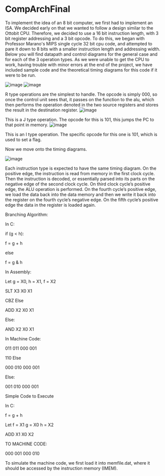 ﻿# CompArchFinal
To implement the idea of an 8 bit computer, we first had to implement an ISA. We decided early on that we wanted to follow a design similar to the Ottobit CPU. Therefore, we decided to use a 16 bit instruction length, with 3 bit register addressing and a 3 bit opcode. To do this, we began with Professor Marano's MIPS single cycle 32 bit cpu code, and attempted to pare it down to 8 bits with a smaller instruction length and addressing width. Below you will find datapath and control diagrams for the general case and for each of the 3 operation types. As we were unable to get the CPU to work, having trouble with minor errors at the end of the project, we have included sample code and the theoretical timing diagrams for this code if it were to be run.

![image](https://user-images.githubusercontent.com/38709917/168491497-818d51da-2a32-4af2-8163-f6bd138633d0.png)
![image](https://user-images.githubusercontent.com/38709917/168491518-1eccc44f-420f-46e3-a463-1e0e23fd22e8.png)

R type operations are the simplest to handle. The opcode is simply 000, so once the control unit sees that, it passes on the function  to the alu, which then performs the operation denoted in the two source registers and stores the result in the destination register.
![image](https://user-images.githubusercontent.com/38709917/168491536-6f74e0a3-f978-4419-b288-65a839cb0ff4.png)

This is a J type operation. The opcode for this is 101, this jumps the PC to that point in memory.
![image](https://user-images.githubusercontent.com/38709917/168492324-63a10723-6691-46bc-b898-b7e9516a61a1.png)

This is an I type operation. The specific opcode for this one is 101, which is used to set a flag.



Now we move onto the timing diagrams.


![image](https://user-images.githubusercontent.com/38709917/168493561-58ad00cd-aee7-42c2-a726-e327e0de0558.png)

Each instruction type is expected to have the same timing diagram. On the positive edge, the instruction is read from memory in the first clock cycle. Then the instruction is decoded, or essentially parsed into its parts on the negative edge of the second clock cycle. On third clock cycle’s positive edge, the ALU operation is performed. On the fourth cycle’s positive edge, we load the data back into the data memory and then we write it back into the register on the fourth cycle’s negative edge. On the fifth cycle’s positive edge the data in the register is loaded again. 


Branching Algorithm: 

 

In C: 

 

if (g < h): 

f = g + h 

else  

f = g & h 

 

In Assembly: 

 

Let g = X0, h = X1, f = X2 

 

SLT X3 X0 X1 

CBZ Else 

ADD X2 X0 X1 

Else: 

AND X2 X0 X1  

 

 

In Machine Code: 

 

011 011 000 001 

110 Else 

000 010 000 001 

 

Else: 

001 010 000 001 

 

 

Simple Code to Execute  

 

In C: 

 

f = g + h 

 

Let f = X1 g = X0 h = X2 

 

ADD X1 X0 X2 

 

TO MACHINE CODE: 

000 001 000 010 

 

 

To simulate the machine code, we first load it into memfile.dat, where it should be accessed by the instruction memory (IMEM). 
